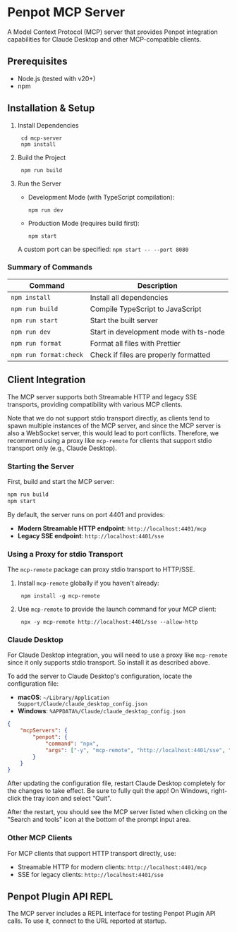 # Penpot MCP Server

A Model Context Protocol (MCP) server that provides Penpot integration capabilities for Claude Desktop and other MCP-compatible clients.

## Prerequisites

- Node.js (tested with v20+)
- npm

## Installation & Setup

1. Install Dependencies

        cd mcp-server
        npm install

2. Build the Project

        npm run build

3. Run the Server

   - Development Mode (with TypeScript compilation):

         npm run dev

   - Production Mode (requires build first):

         npm start

   A custom port can be specified: `npm start -- --port 8080`


### Summary of Commands

| Command                | Description                            |
| ---------------------- | -------------------------------------- |
| `npm install`          | Install all dependencies               |
| `npm run build`        | Compile TypeScript to JavaScript       |
| `npm run start`        | Start the built server                 |
| `npm run dev`          | Start in development mode with ts-node |
| `npm run format`       | Format all files with Prettier         |
| `npm run format:check` | Check if files are properly formatted  |


## Client Integration

The MCP server supports both Streamable HTTP and legacy SSE transports, providing compatibility with various MCP clients.

Note that we do not support stdio transport directly, as clients tend to spawn multiple instances of the MCP server,
and since the MCP server is also a WebSocket server, this would lead to port conflicts.
Therefore, we recommend using a proxy like `mcp-remote` for clients that support stdio transport only (e.g., Claude Desktop).

### Starting the Server

First, build and start the MCP server:

```bash
npm run build
npm start
```

By default, the server runs on port 4401 and provides:

- **Modern Streamable HTTP endpoint**: `http://localhost:4401/mcp`
- **Legacy SSE endpoint**: `http://localhost:4401/sse`

### Using a Proxy for stdio Transport

The `mcp-remote` package can proxy stdio transport to HTTP/SSE.

1. Install `mcp-remote` globally if you haven't already:

        npm install -g mcp-remote

2. Use `mcp-remote` to provide the launch command for your MCP client:

        npx -y mcp-remote http://localhost:4401/sse --allow-http

### Claude Desktop

For Claude Desktop integration, you will need to use a proxy like `mcp-remote` since it only supports stdio transport.
So install it as described above.

To add the server to Claude Desktop's configuration, locate the configuration file:

 - **macOS**: `~/Library/Application Support/Claude/claude_desktop_config.json`  
 - **Windows**: `%APPDATA%/Claude/claude_desktop_config.json`

```json
{
    "mcpServers": {
        "penpot": {
            "command": "npx",
            "args": ["-y", "mcp-remote", "http://localhost:4401/sse", "--allow-http"]
        }
    }
}
```

After updating the configuration file, restart Claude Desktop completely for the changes to take effect.
Be sure to fully quit the app! On Windows, right-click the tray icon and select "Quit".

After the restart, you should see the MCP server listed when clicking on the "Search and tools" icon at the bottom
of the prompt input area.

### Other MCP Clients

For MCP clients that support HTTP transport directly, use:

- Streamable HTTP for modern clients: `http://localhost:4401/mcp`
- SSE for legacy clients: `http://localhost:4401/sse`

## Penpot Plugin API REPL

The MCP server includes a REPL interface for testing Penpot Plugin API calls.
To use it, connect to the URL reported at startup.